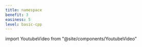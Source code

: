 ```yaml
---
title: namespace
benefit: 3
easiness: 5
level: basic-cpp
---
```

import YoutubeVideo from "@site/components/YoutubeVideo"

<YoutubeVideo id="ts1Eek5w7ZA?list=PLlrATfBNZ98dudnM48yfGUldqGD0S4FFb"/>